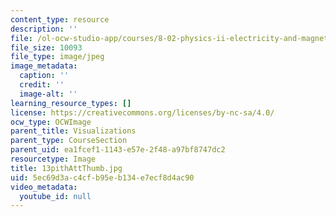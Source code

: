 ```yaml
---
content_type: resource
description: ''
file: /ol-ocw-studio-app/courses/8-02-physics-ii-electricity-and-magnetism-spring-2007/5ec69d3ac4cfb95eb134e7ecf8d4ac90_13pithAttThumb.jpg
file_size: 10093
file_type: image/jpeg
image_metadata:
  caption: ''
  credit: ''
  image-alt: ''
learning_resource_types: []
license: https://creativecommons.org/licenses/by-nc-sa/4.0/
ocw_type: OCWImage
parent_title: Visualizations
parent_type: CourseSection
parent_uid: ea1fcef1-1143-e57e-2f48-a97bf8747dc2
resourcetype: Image
title: 13pithAttThumb.jpg
uid: 5ec69d3a-c4cf-b95e-b134-e7ecf8d4ac90
video_metadata:
  youtube_id: null
---
```

